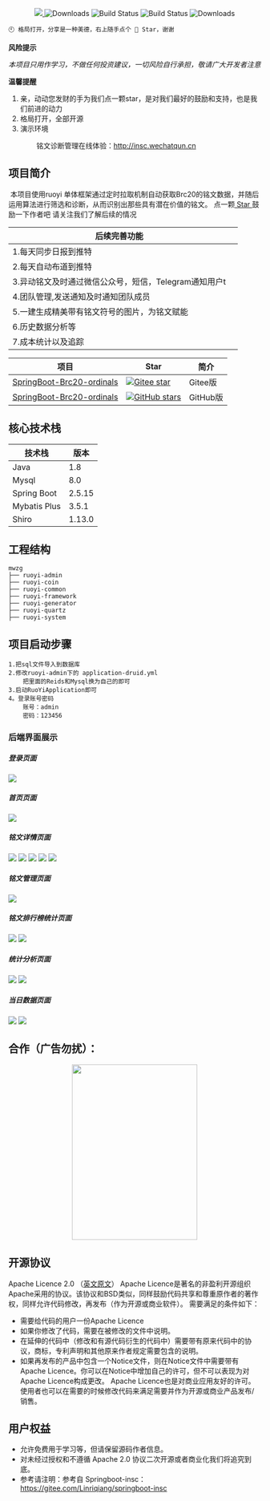 <p align="center">
 	<a href="https://gitee.com/Linriqiang/springboot-insc">
 	    <img src="https://img.shields.io/badge/RuoYi-v4.7.8-brightgreen.svg">
 	</a>
      <img src="https://img.shields.io/badge/Mysql-8.0-green.svg" alt="Downloads">
      <img src="https://img.shields.io/badge/JDK-1.8-green.svg" alt="Build Status">
      <img src="https://img.shields.io/badge/license-Apache%202-blue.svg" alt="Build Status">
      <img src="https://img.shields.io/badge/Spring%20Boot-3.2-blue.svg" alt="Downloads">
 </p>
 
```
🕙 格局打开，分享是一种美德，右上随手点个 🌟 Star，谢谢
```

**风险提示**

 _本项目只用作学习，不做任何投资建议，一切风险自行承担，敬请广大开发者注意_ 


**温馨提醒**

1. 亲，动动您发财的手为我们点一颗star，是对我们最好的鼓励和支持，也是我们前进的动力<br/>
2. 格局打开，全部开源
3. 演示环境<br/>
        
　　　　铭文诊断管理在线体验：<a href='http://insc.wechatqun.cn:8088' target="_blank" >http://insc.wechatqun.cn </a>

## 项目简介

​       本项目使用ruoyi 单体框架通过定时拉取机制自动获取Brc20的铭文数据，并随后运用算法进行筛选和诊断，从而识别出那些具有潜在价值的铭文。
       点一颗<a href="https://gitee.com/Linriqiang/springboot-insc" target="_blank"> Star </a>鼓励一下作者吧
       请关注我们了解后续的情况


| 后续完善功能                  |          |
|----------------------|------------|
| 1.每天同步日报到推特                 |        |
| 2.每天自动布道到推特               |       |
| 3.异动铭文及时通过微信公众号，短信，Telegram通知用户t          |      |
| 4.团队管理,发送通知及时通知团队成员         |       |
| 5.一建生成精美带有铭文符号的图片，为铭文赋能         |       |
| 6.历史数据分析等         |       |
| 7.成本统计以及追踪         |       |

| 项目                                                              | Star                                                                                                                                                                                                                                                                                             | 简介                          |
|-----------------------------------------------------------------|--------------------------------------------------------------------------------------------------------------------------------------------------------------------------------------------------------------------------------------------------------------------------------------------------|-----------------------------|
| [SpringBoot-Brc20-ordinals](https://gitee.com/Linriqiang/springboot-insc)  | [![Gitee star](https://gitee.com/Linriqiang/springboot-insc/badge/star.svg)](https://gitee.com/Linriqiang/springboot-insc)       | Gitee版        |
| [SpringBoot-Brc20-ordinals](https://github.com/gdweixiao001/SpringBoot-Brc20-ordinals)      | [![GitHub stars](https://img.shields.io/github/stars/gdweixiao001/SpringBoot-Brc20-ordinals.svg?style=social&label=Stars)](https://github.com/gdweixiao001/SpringBoot-Brc20-ordinals)               | GitHub版       |


## 核心技术栈

| 技术栈                  | 版本         |
|----------------------|------------|
| Java                 | 1.8        |
| Mysql               | 8.0      |
| Spring Boot          | 2.5.15     |
| Mybatis Plus         | 3.5.1      |
| Shiro         | 1.13.0      |


## 工程结构
``` 
mwzg
├── ruoyi-admin 
├── ruoyi-coin 
├── ruoyi-common 
├── ruoyi-framework
├── ruoyi-generator
├── ruoyi-quartz 
├── ruoyi-system 
```
## 项目启动步骤
    1.把sql文件导入到数据库
    2.修改ruoyi-admin下的 application-druid.yml
        把里面的Reids和Mysql换为自己的即可
    3.启动RuoYiApplication即可
    4。登录账号密码
        账号：admin
        密码：123456

### 后端界面展示

##### 登录页面

<img src="https://ai.oss.mj.ink/chatgpt/insc/1.png" />

##### 首页页面

<img src="https://ai.oss.mj.ink/chatgpt/insc/2.png" />

##### 铭文详情页面

<img src="https://ai.oss.mj.ink/chatgpt/insc/3.png" />
<img src="https://ai.oss.mj.ink/chatgpt/insc/4.png" />
<img src="https://ai.oss.mj.ink/chatgpt/insc/5.png" />
<img src="https://ai.oss.mj.ink/chatgpt/insc/6.png" />
<img src="https://ai.oss.mj.ink/chatgpt/insc/7.png" />

##### 铭文管理页面

<img src="https://ai.oss.mj.ink/chatgpt/insc/8.png" />

##### 铭文排行榜统计页面

<img src="https://ai.oss.mj.ink/chatgpt/insc/9.png" />
<img src="https://ai.oss.mj.ink/chatgpt/insc/10.png" />

##### 统计分析页面

<img src="https://ai.oss.mj.ink/chatgpt/insc/11.png" />
<img src="https://ai.oss.mj.ink/chatgpt/insc/12.png" />

##### 当日数据页面

<img src="https://ai.oss.mj.ink/chatgpt/insc/13.png" />
<img src="https://ai.oss.mj.ink/chatgpt/insc/14.png" />


## 合作（广告勿扰）：
    
 <div align=center >
    <td ><img height="350" width="250" src="https://ai.oss.mj.ink/chatgpt/insc/wx.jpg"/></td>
 </div>
 
 ## 开源协议
 Apache Licence 2.0 （[英文原文](http://www.apache.org/licenses/LICENSE-2.0.html)）
 Apache Licence是著名的非盈利开源组织Apache采用的协议。该协议和BSD类似，同样鼓励代码共享和尊重原作者的著作权，同样允许代码修改，再发布（作为开源或商业软件）。
 需要满足的条件如下：
 * 需要给代码的用户一份Apache Licence
 * 如果你修改了代码，需要在被修改的文件中说明。
 * 在延伸的代码中（修改和有源代码衍生的代码中）需要带有原来代码中的协议，商标，专利声明和其他原来作者规定需要包含的说明。
 * 如果再发布的产品中包含一个Notice文件，则在Notice文件中需要带有Apache Licence。你可以在Notice中增加自己的许可，但不可以表现为对Apache Licence构成更改。
   Apache Licence也是对商业应用友好的许可。使用者也可以在需要的时候修改代码来满足需要并作为开源或商业产品发布/销售。
 
 ## 用户权益
 * 允许免费用于学习等，但请保留源码作者信息。
 * 对未经过授权和不遵循 Apache 2.0 协议二次开源或者商业化我们将追究到底。
 * 参考请注明：参考自 Springboot-insc：https://gitee.com/Linriqiang/springboot-insc
